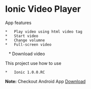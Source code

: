 Ionic Video Player
================

App features

    *   Play video using html video tag
    *   Start video
    *   Change volumne
    *   Full-screen video
    *   Download video

This project use how to use

    *   Ionic 1.0.0.RC
    
**Note:** Checkout Android App [Download][src]

[src]: https://github.com/ultralabed/ionicPlayer/raw/master/ionicPlayer.apk
